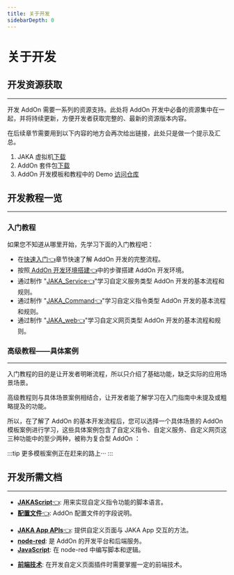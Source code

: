 ```yaml
---
title: 关于开发
sidebarDepth: 0
---
```


# 关于开发

## 开发资源获取
---
开发 AddOn 需要一系列的资源支持。此处将 AddOn 开发中必备的资源集中在一起，并将持续更新，方便开发者获取完整的、最新的资源版本内容。

在后续章节需要用到以下内容的地方会再次给出链接，此处只是做一个提示及汇总。
1. JAKA 虚拟机[下载](https://github.com/JakaCobot/JAKASim/releases/download/v1.0.1/JAKASim_x64_NoGraphic.7z)
2. AddOn 套件包[下载](https://github.com/JakaCobot/jaka_addon_kit/releases)
3. AddOn 开发模板和教程中的 Demo [访问仓库](https://github.com/JakaCobot/jaka_addon_kit)



## 开发教程一览
---

### 入门教程
如果您不知道从哪里开始，先学习下面的入门教程吧：

* 在[快速入门:point_left:](./2-QuickStart.md)章节快速了解 AddOn 开发的完整流程。
* 按照[ AddOn 开发环境搭建:point_left:](./3-EnvironmentInstall.md)中的步骤搭建 AddOn 开发环境。
* 通过制作 "[JAKA_Service:point_left:](./4.2-JAKA_Service.md)"学习自定义服务类型 AddOn 开发的基本流程和规则。
* 通过制作 "[JAKA_Command:point_left:](./4.1-JAKA_Command.md)"学习自定义指令类型 AddOn 开发的基本流程和规则。
* 通过制作 "[JAKA_web:point_left:](./4.3-JAKA_Web.md)"学习自定义网页类型 AddOn 开发的基本流程和规则。

### 高级教程——具体案例
---
入门教程的目的是让开发者明晰流程，所以只介绍了基础功能，缺乏实际的应用场景场景。

高级教程则与具体场景案例相结合，让开发者能了解学习在入门指南中未提及或粗略提及的功能。

所以，在了解了 AddOn 的基本开发流程后，您可以选择一个具体场景的 AddOn 模板案例进行学习，这些具体案例包含了自定义指令、自定义服务、自定义网页这三种功能中的至少两种，被称为复合型 AddOn ：
<!-- 1. [大寰夹爪](./6.1-DHGripper) 
2. [Ewellix 升降轴:point_left:](./6.2-EwellixLiftKit.md)  -->
:::tip 更多模板案例正在赶来的路上···
:::


<!-- todo 这里补充更多的教程覆盖到每一种场景：夹爪、升降轴、视觉等 -->


## 开发所需文档
---

- [**JAKAScript**:point_left:](/guide/jks.html): 用来实现自定义指令功能的脚本语言。
- [**配置文件**:point_left:](/guide/addOn/7.1-IniConfig): AddOn 配置文件的字段说明。
<!-- - [**JAKA http APIs**](https://console-docs.apipost.cn/preview/4799a89c0be775ce/48bff16c603e4a42): 提供与机器人交互的http接口。 -->
- [**JAKA App APIs**:point_left:](/guide/addOn/7.2-AppAPI.html): 提供自定义页面与 JAKA App 交互的方法。
- [**node-red**](https://nodered.org/docs/): 是 AddOn 的开发平台和后端服务。
- [**JavaScript**](https://developer.mozilla.org/zh-CN/docs/Learn/JavaScript): 在 node-red 中编写脚本和逻辑。
<!-- - [**前端技术**](https://web.dev/learn/html/): 在开发自定义页面插件时需要掌握一定的前端技术 -->
- [**前端技术**](https://www.w3school.com.cn/): 在开发自定义页面插件时需要掌握一定的前端技术。



<script>
// 在页面加载完成后执行重定向
window.onload = function() {
  // 执行重定向到新网站
  window.location.replace("https://www.jaka.com/docs/");
};
</script>